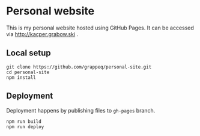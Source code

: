 # Personal website
This is my personal website hosted using GitHub Pages. It can be accessed via http://kacper.grabow.ski .

## Local setup
```
git clone https://github.com/grappeq/personal-site.git
cd personal-site
npm install
```

## Deployment
Deployment happens by publishing files to `gh-pages` branch.
```
npm run build
npm run deploy
``` 